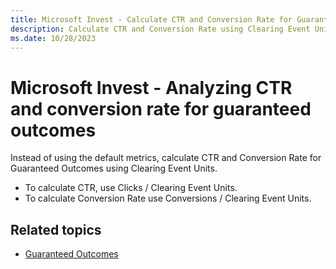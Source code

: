 ```yaml
---
title: Microsoft Invest - Calculate CTR and Conversion Rate for Guaranteed Outcomes
description: Calculate CTR and Conversion Rate using Clearing Event Units instead of default metrics for Guaranteed Outcomes.
ms.date: 10/28/2023
---
```


# Microsoft Invest - Analyzing CTR and conversion rate for guaranteed outcomes

Instead of using the default metrics, calculate CTR and Conversion Rate for Guaranteed Outcomes using Clearing Event Units.

- To calculate CTR, use Clicks / Clearing Event Units.
- To calculate Conversion Rate use Conversions / Clearing Event Units.

## Related topics

- [Guaranteed Outcomes](./guaranteed-outcomes.md)

